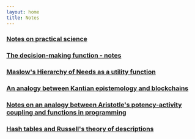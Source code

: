 ```yaml
---
layout: home
title: Notes
---
```




<!-- ### [Notes on friendship](/notes/notes-on-friendship) -->

### [Notes on practical science](/notes/notes-on-practical-science)

### [The decision-making function - notes](/notes/decision-making-function-notes)

### [Maslow's Hierarchy of Needs as a utility function](/notes/maslows-hierarchy-of-needs-as-a-utility-function)

### [An analogy between Kantian epistemology and blockchains](/notes/an-analogy-between-kant-and-blockchains)

### [Notes on an analogy between Aristotle's potency-activity coupling and functions in programming](/notes/notes-on-the-analogy-between-a-potency-activity-and-a-function)

<!-- ### [Internal conflict and the internal community](/notes/internal-conflict-and-the-internal-community) -->

### [Hash tables and Russell's theory of descriptions](/notes/hash-tables-and-russells-theory-of-descriptions)

